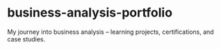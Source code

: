 # business-analysis-portfolio
My journey into business analysis – learning projects, certifications, and case studies.

